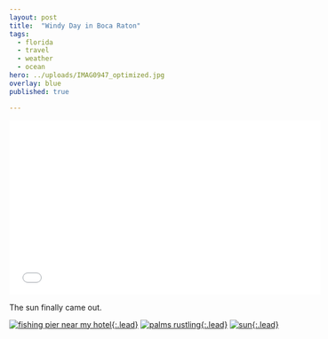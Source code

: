 ```yaml
---
layout: post
title:  "Windy Day in Boca Raton"
tags:
  - florida
  - travel
  - weather
  - ocean
hero: ../uploads/IMAG0947_optimized.jpg
overlay: blue
published: true

---
```


<iframe width="560" height="315" src="../uploads/VIDEO0055.mp4" frameborder="0">The beach.</iframe>

The sun finally came out.

[![fishing pier near my hotel](../uploads/IMAG0947_optimized.jpg){:.lead}](../uploads/IMAG0947.jpg)
[![palms rustling](../uploads/IMAG0948_optimized.jpg){:.lead}](../uploads/IMAG0948.jpg)
[![sun](../uploads/IMAG0949_optimized.jpg){:.lead}](../uploads/IMAG0949.jpg)